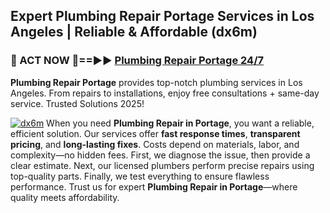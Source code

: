 ## Expert Plumbing Repair Portage Services in Los Angeles | Reliable & Affordable (dx6m)  

<h3>🚿 ACT NOW 🌟==►► <a href="https://tinyurl.com/2ne6vx2x" rel="nofollow">Plumbing Repair Portage 24/7</a></h3>

**Plumbing Repair Portage** provides top-notch plumbing services in Los Angeles. From repairs to installations, enjoy free consultations + same-day service. Trusted Solutions 2025!

[![dx6m](https://i.imgur.com/4PFF4AK.jpeg)](https://tinyurl.com/2ne6vx2x)
When you need **Plumbing Repair in Portage**, you want a reliable, efficient solution. Our services offer **fast response times**, **transparent pricing**, and **long-lasting fixes**. Costs depend on materials, labor, and complexity—no hidden fees. First, we diagnose the issue, then provide a clear estimate. Next, our licensed plumbers perform precise repairs using top-quality parts. Finally, we test everything to ensure flawless performance. Trust us for expert **Plumbing Repair in Portage**—where quality meets affordability.